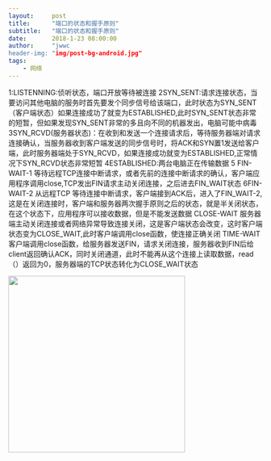 ```yaml
---
layout:     post
title:      "端口的状态和握手原则"
subtitle:   "端口的状态和握手原则"
date:       2018-1-23 08:00:00
author:     "jwwc
header-img: "img/post-bg-android.jpg"
tags:
    - 网络
---
```


1:LISTENNING:侦听状态，端口开放等待被连接
2SYN_SENT:请求连接状态，当要访问其他电脑的服务时首先要发个同步信号给该端口，此时状态为SYN_SENT（客户端状态）如果连接成功了就变为ESTABLISHED,此时SYN_SENT状态非常的短暂，但如果发现SYN_SENT非常的多且向不同的机器发出，电脑可能中病毒
3SYN_RCVD(服务器状态)：在收到和发送一个连接请求后，等待服务器端对请求连接确认，当服务器收到客户端发送的同步信号时，将ACK和SYN置1发送给客户端，此时服务器端处于SYN_RCVD，如果连接成功就变为ESTABLISHED,正常情况下SYN_RCVD状态非常短暂
4ESTABLISHED:两台电脑正在传输数据
5 FIN-WAIT-1
等待远程TCP连接中断请求，或者先前的连接中断请求的确认，客户端应用程序调用close,TCP发出FIN请求主动关闭连接，之后进去FIN_WAIT状态
6FIN-WAIT-2
从远程TCP 等待连接中断请求，客户端接到ACK后，进入了FIN_WAIT-2,这是在关闭连接时，客户端和服务器两次握手原则之后的状态，就是半关闭状态，在这个状态下，应用程序可以接收数据，但是不能发送数据
CLOSE-WAIT
服务器端主动关闭连接或者网络异常导致连接关闭，这是客户端状态会改变，这时客户端状态变为CLOSE_WAIT,此时客户端调用close函数，使连接正确关闭
TIME-WAIT
客户端调用close函数，给服务器发送FIN，请求关闭连接，服务器收到FIN后给client返回确认ACK，同时关闭通道，此时不能再从这个连接上读取数据，read（）返回为0，服务器端的TCP状态转化为CLOSE_WAIT状态
<div class="visible-md visible-lg">
    <img src="//jwwc.github.io/img/network.jpg.png" width="350" />
</div>
